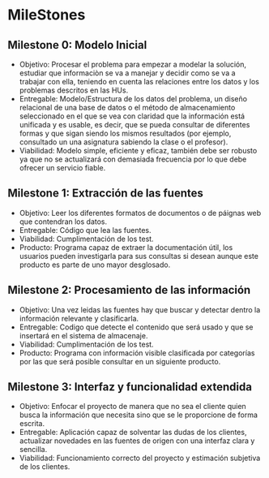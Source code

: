 # MileStones

## Milestone 0: Modelo Inicial 
- Objetivo: Procesar el problema para empezar a modelar la solución, estudiar que informaciòn se va a manejar y decidir como se va a trabajar con ella, teniendo en cuenta las relaciones entre los datos y los problemas descritos en las HUs.
- Entregable: Modelo/Estructura de los datos del problema, un diseño relacional de una base de datos o el método de almacenamiento seleccionado en el que se vea con claridad que la información está unificada y es usable, es decir, que se pueda consultar de diferentes formas y que sigan siendo los mismos resultados (por ejemplo, consultado un una asignatura sabiendo la clase o el profesor).
- Viabilidad: Modelo simple, eficiente y eficaz, también debe ser robusto ya que no se actualizará con demasiada frecuencia por lo que debe ofrecer un servicio fiable.

## Milestone 1: Extracción de las fuentes
- Objetivo: Leer los diferentes formatos de documentos o de páignas web que contendran los datos.
- Entregable: Código que lea las fuentes.
- Viabilidad: Cumplimentación de los test.
- Producto: Programa capaz de extraer la documentación útil, los usuarios pueden investigarla para sus consultas si desean aunque este producto es parte de uno mayor desglosado.

## Milestone 2: Procesamiento de las información 
 - Objetivo: Una vez leidas las fuentes hay que buscar y detectar dentro la información relevante y clasificarla.
 - Entregable: Codigo que detecte el contenido que será usado y que se insertará en el sistema de almacenaje.
 - Viabilidad: Cumplimentación de los test.
 - Producto: Programa con información visible clasificada por categorías por las que será posible consultar en un siguiente producto.

## Milestone 3: Interfaz y funcionalidad extendida
- Objetivo: Enfocar el proyecto de manera que no sea el cliente quien busca la información que necesita sino que se le proporcione de forma escrita.
- Entregable: Aplicación capaz de solventar las dudas de los clientes, actualizar novedades en las fuentes de origen con una interfaz clara y sencilla.
- Viabilidad: Funcionamiento correcto del proyecto y estimación subjetiva de los clientes.
